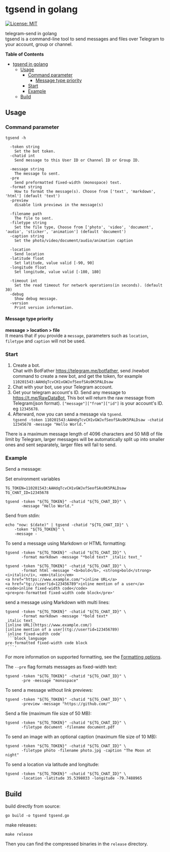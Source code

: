 # tgsend in golang

[![License: MIT](https://img.shields.io/badge/License-MIT-yellow.svg)](https://opensource.org/licenses/MIT)

telegram-send in golang  
tgsend is a command-line tool to send messages and files over Telegram to your account, group or channel.

<!-- markdown-toc start - Don't edit this section. Run M-x markdown-toc-generate-toc again -->
**Table of Contents**

- [tgsend in golang](#tgsend-in-golang)
  - [Usage](#usage)
    - [Command parameter](#command-parameter)
      - [Message type priority](#message-type-priority)
    - [Start](#start)
    - [Example](#example)
  - [Build](#build)

<!-- markdown-toc end -->

## Usage

### Command parameter

```shell
tgsend -h

  -token string
    Set the bot token.
  -chatid int
    Send message to this User ID or Channel ID or Group ID.

  -message string
    The message to sent.
  -pre
    Send preformatted fixed-width (monospace) text.
  -format string
    How to format the message(s). Choose from ['text', 'markdown', 'html'] (default 'text')
  -preview
    disable link previews in the message(s)

  -filename path
    The file to sent.
  -filetype string
    Set the file type, Choose from ['photo', 'video', 'document', 'audio', 'sticker', 'animation'] (default 'document')
  -caption string
    Set the photo/video/document/audio/animation caption

  -location
    Send location
  -latitude float
    Set latitude, value valid [-90, 90]
  -longitude float
    Set longitude, value valid [-180, 180]

  -timeout int
    Set the read timeout for network operations(in seconds). (default 30)
  -debug
    Show debug message.
  -version
    Print version information.
```

#### Message type priority

**message > location > file**  
It means that if you provide a `message`, parameters such as `location`, `filetype` and `caption` will not be used.

### Start

1. Create a bot.  
   Chat with BotFather <https://telegram.me/botfather>, send /newbot command to create a new bot, and get the token, for example `110201543:AAHdqTcvCH1vGWJxfSeofSAs0K5PALDsaw`
2. Chat with your bot, use your Telegram account.
3. Get your telegram account's ID. Send any message to <https://t.me/RawDataBot>, This bot will return the raw message from Telegram(json format). `["message"]["from"]["id"]` is your account's ID. eg `12345678`.
4. Afterward, now you can send a message via `tgsend`.  
   `tgsend -token 110201543:AAHdqTcvCH1vGWJxfSeofSAs0K5PALDsaw -chatid 12345678 -message "Hello World."`

There is a maximum message length of 4096 characters and 50 MiB of file limit by Telegram, larger messages will be automatically split up into smaller ones and sent separately, larger files will fail to send.

### Example

Send a message:

Set environment variables

```shell
TG_TOKEN=110201543:AAHdqTcvCH1vGWJxfSeofSAs0K5PALDsaw
TG_CHAT_ID=12345678
```


```shell
tgsend -token "${TG_TOKEN}" -chatid "${TG_CHAT_ID}" \
       -message "Hello World."
```

Send from stdin:

```shell
echo "now: $(date)" | tgsend -chatid "${TG_CHAT_ID}" \
    -token "${TG_TOKEN}" \
    -message -
```

To send a message using Markdown or HTML formatting:

```shell
tgsend -token "${TG_TOKEN}" -chatid "${TG_CHAT_ID}" \
       -format markdown -message "*bold text* _italic text_"

tgsend -token "${TG_TOKEN}" -chatid "${TG_CHAT_ID}" \
       -format html -message '<b>bold</b>, <strong>bold</strong>
<i>italic</i>, <em>italic</em>
<a href="https://www.example.com/">inline URL</a>
<a href="tg://user?id=123456789">inline mention of a user</a>
<code>inline fixed-width code</code>
<pre>pre-formatted fixed-width code block</pre>'
```

send a message using Markdown with multi lines:

```shell
tgsend -token "${TG_TOKEN}" -chatid "${TG_CHAT_ID}" \
       -format markdown -message '*bold text*
_italic text_
[inline URL](https://www.example.com/)
[inline mention of a user](tg://user?id=123456789)
`inline fixed-width code`
 ```block_language
pre-formatted fixed-width code block
 ```'
```

For more information on supported formatting, see the [Formatting options](https://core.telegram.org/bots/api#formatting-options).

The `--pre` flag formats messages as fixed-width text:

```shell
tgsend -token "${TG_TOKEN}" -chatid "${TG_CHAT_ID}" \
       -pre -message "monospace"
```

To send a message without link previews:

```shell
tgsend -token "${TG_TOKEN}" -chatid "${TG_CHAT_ID}" \
       -preview -message "https://github.com/"
```

Send a file (maximum file size of 50 MB):

```shell
tgsend -token "${TG_TOKEN}" -chatid "${TG_CHAT_ID}" \
       -filetype document -filename document.pdf
```

To send an image with an optional caption (maximum file size of 10 MB):

```shell
tgsend -token "${TG_TOKEN}" -chatid "${TG_CHAT_ID}" \
       -filetype photo -filename photo.jpg -caption "The Moon at night"
```

To send a location via latitude and longitude:

```shell
tgsend -token "${TG_TOKEN}" -chatid "${TG_CHAT_ID}" \
       -location -latitude 35.5398033 -longitude -79.7488965
```

## Build

build directly from source:

```shell
go build -o tgsend tgsend.go
```

make releases:

```shell
make release
```

Then you can find the compressed binaries in the `release` directory.
